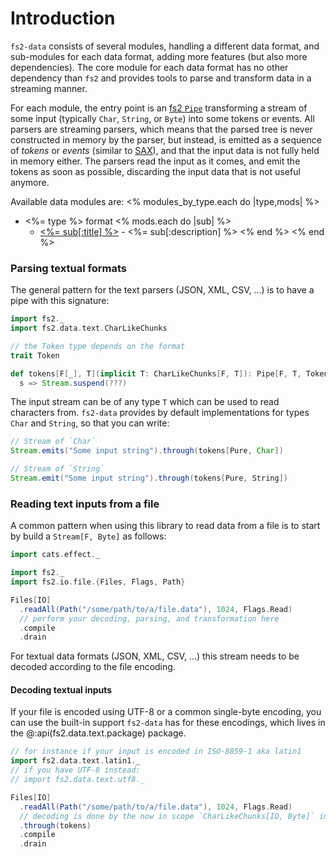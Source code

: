 # Introduction

`fs2-data` consists of several modules, handling a different data format, and sub-modules for each data format, adding more features (but also more dependencies). The core module for each data format has no other dependency than `fs2` and provides tools to parse and transform data in a streaming manner.

For each module, the entry point is an [fs2 `Pipe`][pipe-doc] transforming a stream of some input (typically `Char`, `String`, or `Byte`) into some tokens or events. All parsers are streaming parsers, which means that the parsed tree is never constructed in memory by the parser, but instead, is emitted as a sequence of _tokens_ or _events_ (similar to [SAX][sax]), and that the input data is not fully held in memory either. The parsers read the input as it comes, and emit the tokens as soon as possible, discarding the input data that is not useful anymore.

Available data modules are:
<% modules_by_type.each do |type,mods| %>
 - <%= type %> format
  <% mods.each do |sub| %>
   - [<%= sub[:title] %>](<%= sub.path %>) - <%= sub[:description] %>
  <% end %>
<% end %>

### Parsing textual formats

The general pattern for the text parsers (JSON, XML, CSV, ...) is to have a pipe with this signature:

```scala mdoc
import fs2._
import fs2.data.text.CharLikeChunks

// the Token type depends on the format
trait Token

def tokens[F[_], T](implicit T: CharLikeChunks[F, T]): Pipe[F, T, Token] =
  s => Stream.suspend(???)
```

The input stream can be of any type `T` which can be used to read characters from. `fs2-data` provides by default implementations for types `Char` and `String`, so that you can write:

```scala mdoc
// Stream of `Char`
Stream.emits("Some input string").through(tokens[Pure, Char])

// Stream of `String`
Stream.emit("Some input string").through(tokens[Pure, String])
```

### Reading text inputs from a file

A common pattern when using this library to read data from a file is to start by build a `Stream[F, Byte]` as follows:

```scala mdoc:silent
import cats.effect._

import fs2._
import fs2.io.file.{Files, Flags, Path}

Files[IO]
  .readAll(Path("/some/path/to/a/file.data"), 1024, Flags.Read)
  // perform your decoding, parsing, and transformation here
  .compile
  .drain
```

For textual data formats (JSON, XML, CSV, ...) this stream needs to be decoded according to the file encoding.

#### Decoding textual inputs

If your file is encoded using UTF-8 or a common single-byte encoding, you can use the built-in support `fs2-data` has for these encodings, which lives in the @:api(fs2.data.text.package) package.

```scala mdoc:silent
// for instance if your input is encoded in ISO-8859-1 aka latin1
import fs2.data.text.latin1._
// if you have UTF-8 instead:
// import fs2.data.text.utf8._

Files[IO]
  .readAll(Path("/some/path/to/a/file.data"), 1024, Flags.Read)
  // decoding is done by the now in scope `CharLikeChunks[IO, Byte]` instance
  .through(tokens)
  .compile
  .drain
```

[pipe-doc]: https://fs2.io/guide.html#statefully-transforming-streams
[sax]: https://en.wikipedia.org/wiki/Simple_API_for_XML
[fs2-decoders]: https://javadoc.io/doc/co.fs2/fs2-core_2.13/latest/fs2/text$.html
[fs2-data-text-api]: /api/fs2/data/text/index.html
